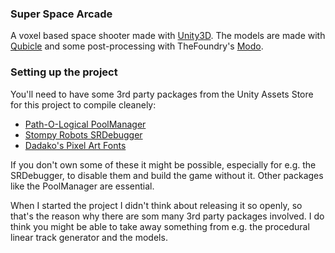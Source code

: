 ### Super Space Arcade
A voxel based space shooter made with [Unity3D](http://www.unity3d.com).
The models are made with [Qubicle](http://minddesk.com/) and some post-processing with TheFoundry's [Modo](http://www.thefoundry.co.uk).

### Setting up the project
You'll need to have some 3rd party packages from the Unity Assets Store for this project to compile cleanely:
 - [Path-O-Logical PoolManager](https://www.assetstore.unity3d.com/en/#!/content/1010)
 - [Stompy Robots SRDebugger](https://www.assetstore.unity3d.com/en/#!/content/27688)
 - [Dadako's Pixel Art Fonts](https://www.assetstore.unity3d.com/en/#!/content/42363)
 
If you don't own some of these it might be possible, especially for e.g. the SRDebugger, to disable them and build the game without it. Other packages like the PoolManager are essential.

When I started the project I didn't think about releasing it so openly, so that's the reason why there are som many 3rd party packages involved. I do think you might be able to take away something from e.g. the procedural linear track generator and the models.
